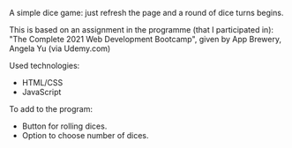 A simple dice game: just refresh the page and a round of dice turns begins. 

This is based on an assignment in the programme (that I participated in): 
"The Complete 2021 Web Development Bootcamp", given by App Brewery, Angela Yu (via Udemy.com)

Used technologies: 
- HTML/CSS
- JavaScript

To add to the program: 
- Button for rolling dices.
- Option to choose number of dices. 
